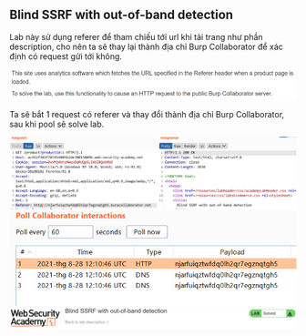 ## Blind SSRF with out-of-band detection

Lab này sử dụng referer để tham chiếu tới url khi tải trang như phần description, cho nên ta sẽ thay lại thành địa chỉ Burp Collaborator để xác định có request gửi tới không.

![](/imgs/CSRF/21.png?raw=true)

Ta sẽ bắt 1 request có referer và thay đổi thành địa chỉ Burp Collaborator, sau khi pool sẽ solve lab.

![](/imgs/CSRF/22.png?raw=true)
![](/imgs/CSRF/23.png?raw=true)
![](/imgs/CSRF/24.png?raw=true)